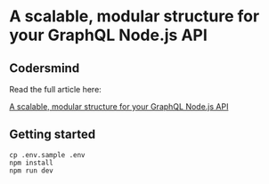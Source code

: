 # A scalable, modular structure for your GraphQL Node.js API

## Codersmind

Read the full article here:

[A scalable, modular structure for your GraphQL Node.js API](https://codersmind.com/scalable-modular-structure-graphql-node-api)

## Getting started

```shell
cp .env.sample .env
npm install
npm run dev
```
